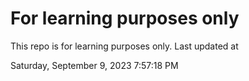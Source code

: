 # For learning purposes only
This repo is for learning purposes only.
Last updated at

Saturday, September 9, 2023 7:57:18 PM

